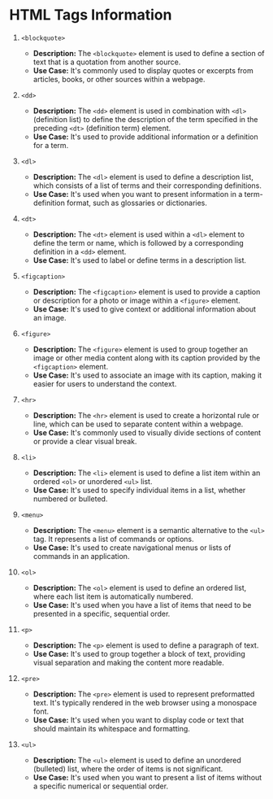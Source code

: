 # HTML Tags Information

1. `<blockquote>`
    - **Description:** The `<blockquote>` element is used to define a section of text that is a quotation from another source.
    - **Use Case:** It's commonly used to display quotes or excerpts from articles, books, or other sources within a webpage.

2. `<dd>`
    - **Description:** The `<dd>` element is used in combination with `<dl>` (definition list) to define the description of the term specified in the preceding `<dt>` (definition term) element.
    - **Use Case:** It's used to provide additional information or a definition for a term.

3. `<dl>`
    - **Description:** The `<dl>` element is used to define a description list, which consists of a list of terms and their corresponding definitions.
    - **Use Case:** It's used when you want to present information in a term-definition format, such as glossaries or dictionaries.

4. `<dt>`
    - **Description:** The `<dt>` element is used within a `<dl>` element to define the term or name, which is followed by a corresponding definition in a `<dd>` element.
    - **Use Case:** It's used to label or define terms in a description list.

5. `<figcaption>`
    - **Description:** The `<figcaption>` element is used to provide a caption or description for a photo or image within a `<figure>` element.
    - **Use Case:** It's used to give context or additional information about an image.

6. `<figure>`
    - **Description:** The `<figure>` element is used to group together an image or other media content along with its caption provided by the `<figcaption>` element.
    - **Use Case:** It's used to associate an image with its caption, making it easier for users to understand the context.

7. `<hr>`
    - **Description:** The `<hr>` element is used to create a horizontal rule or line, which can be used to separate content within a webpage.
    - **Use Case:** It's commonly used to visually divide sections of content or provide a clear visual break.

8. `<li>`
    - **Description:** The `<li>` element is used to define a list item within an ordered `<ol>` or unordered `<ul>` list.
    - **Use Case:** It's used to specify individual items in a list, whether numbered or bulleted.

9. `<menu>`
    - **Description:** The `<menu>` element is a semantic alternative to the `<ul>` tag. It represents a list of commands or options.
    - **Use Case:** It's used to create navigational menus or lists of commands in an application.

10. `<ol>`
    - **Description:** The `<ol>` element is used to define an ordered list, where each list item is automatically numbered.
    - **Use Case:** It's used when you have a list of items that need to be presented in a specific, sequential order.

11. `<p>`
    - **Description:** The `<p>` element is used to define a paragraph of text.
    - **Use Case:** It's used to group together a block of text, providing visual separation and making the content more readable.

12. `<pre>`
    - **Description:** The `<pre>` element is used to represent preformatted text. It's typically rendered in the web browser using a monospace font.
    - **Use Case:** It's used when you want to display code or text that should maintain its whitespace and formatting.

13. `<ul>`
    - **Description:** 
    The `<ul>` element is used to define an unordered (bulleted) list, where the order of items is not significant.
    - **Use Case:** It's used when you want to present a list of items without a specific numerical or sequential order.